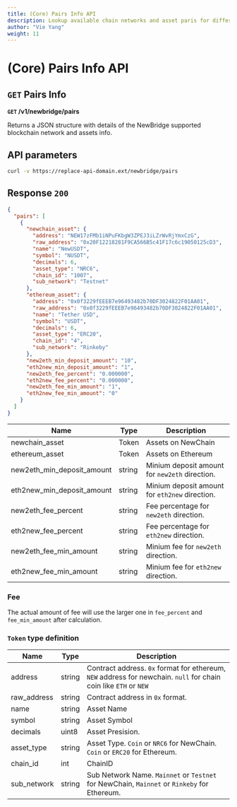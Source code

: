 ```yaml
---
title: (Core) Pairs Info API
description: Lookup available chain networks and asset paris for different bridge directions
author: "Vie Yang"
weight: 11
---
```


# (Core) Pairs Info API

## `GET` Pairs Info

**`GET` /v1/newbridge/pairs**

Returns a JSON structure with details of the NewBridge supported blockchain network and assets info.

## API parameters

```bash
curl -v https://replace-api-domain.ext/newbridge/pairs
```

## Response `200`

```json
{
  "pairs": [
    {
      "newchain_asset": {
        "address": "NEW17zFMb1iNPuFKbgW3ZPEJ3iLZrWvRjYmxCzG",
        "raw_address": "0x20F12218281F9CA566B5c41F17c6c19050125cD3",
        "name": "NewUSDT",
        "symbol": "NUSDT",
        "decimals": 6,
        "asset_type": "NRC6",
        "chain_id": "1007",
        "sub_network": "Testnet"
      },
      "ethereum_asset": {
        "address": "0x0f3229fEEEB7e96493482b70DF3024822F01AA01",
        "raw_address": "0x0f3229fEEEB7e96493482b70DF3024822F01AA01",
        "name": "Tether USD",
        "symbol": "USDT",
        "decimals": 6,
        "asset_type": "ERC20",
        "chain_id": "4",
        "sub_network": "Rinkeby"
      },
      "new2eth_min_deposit_amount": "10",
      "eth2new_min_deposit_amount": "1",
      "new2eth_fee_percent": "0.000000",
      "eth2new_fee_percent": "0.000000",
      "new2eth_fee_min_amount": "1",
      "eth2new_fee_min_amount": "0"
    }
  ]
}
```

| Name                       | Type   | Description                                    |
| -------------------------- | ------ | ---------------------------------------------- |
| newchain_asset             | Token  | Assets on NewChain                             |
| ethereum_asset             | Token  | Assets on Ethereum                             |
| new2eth_min_deposit_amount | string | Minium deposit amount for `new2eth` direction. |
| eth2new_min_deposit_amount | string | Minium deposit amount for `eth2new` direction. |
| new2eth_fee_percent        | string | Fee percentage for `new2eth` direction.        |
| eth2new_fee_percent        | string | Fee percentage for `eth2new` direction.        |
| new2eth_fee_min_amount     | string | Minium fee for `new2eth` direction.            |
| eth2new_fee_min_amount     | string | Minium fee for `eth2new` direction.            |

### Fee

The actual amount of fee will use the larger one in `fee_percent` and `fee_min_amount` after calculation.

### `Token` type definition

| Name        | Type   | Description                                                                                                       |
| ----------- | ------ | ----------------------------------------------------------------------------------------------------------------- |
| address     | string | Contract address. `0x` format for ethereum, `NEW` address for newchain. `null` for chain coin like `ETH` or `NEW` |
| raw_address | string | Contract address in `0x` format.                                                                                  |
| name        | string | Asset Name                                                                                                        |
| symbol      | string | Asset Symbol                                                                                                      |
| decimals    | uint8  | Asset Presision.                                                                                                  |
| asset_type  | string | Asset Type. `Coin` or `NRC6` for NewChain. `Coin` or `ERC20` for Ethereum.                                        |
| chain_id    | int    | ChainID                                                                                                           |
| sub_network | string | Sub Network Name. `Mainnet` or `Testnet` for NewChain, `Mainnet` or `Rinkeby` for Ethereum.                       |
